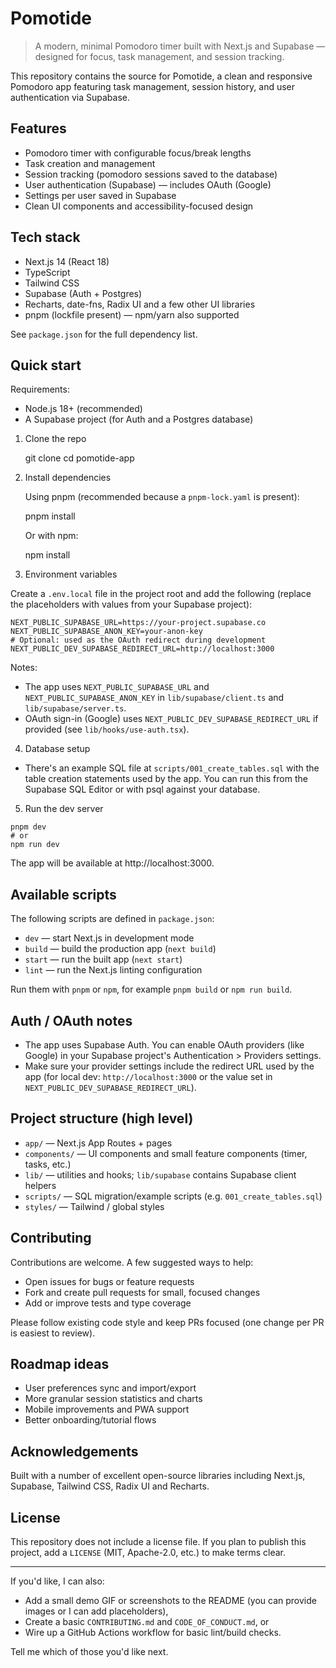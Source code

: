# Pomotide

> A modern, minimal Pomodoro timer built with Next.js and Supabase — designed for focus, task management, and session tracking.

This repository contains the source for Pomotide, a clean and responsive Pomodoro app featuring task management, session history, and user authentication via Supabase.

## Features

- Pomodoro timer with configurable focus/break lengths
- Task creation and management
- Session tracking (pomodoro sessions saved to the database)
- User authentication (Supabase) — includes OAuth (Google)
- Settings per user saved in Supabase
- Clean UI components and accessibility-focused design

## Tech stack

- Next.js 14 (React 18)
- TypeScript
- Tailwind CSS
- Supabase (Auth + Postgres)
- Recharts, date-fns, Radix UI and a few other UI libraries
- pnpm (lockfile present) — npm/yarn also supported

See `package.json` for the full dependency list.

## Quick start

Requirements:

- Node.js 18+ (recommended)
- A Supabase project (for Auth and a Postgres database)

1. Clone the repo

   git clone <repository-url>
   cd pomotide-app

2. Install dependencies

   Using pnpm (recommended because a `pnpm-lock.yaml` is present):

   pnpm install

   Or with npm:

   npm install

3. Environment variables

Create a `.env.local` file in the project root and add the following (replace the placeholders with values from your Supabase project):

```
NEXT_PUBLIC_SUPABASE_URL=https://your-project.supabase.co
NEXT_PUBLIC_SUPABASE_ANON_KEY=your-anon-key
# Optional: used as the OAuth redirect during development
NEXT_PUBLIC_DEV_SUPABASE_REDIRECT_URL=http://localhost:3000
```

Notes:

- The app uses `NEXT_PUBLIC_SUPABASE_URL` and `NEXT_PUBLIC_SUPABASE_ANON_KEY` in `lib/supabase/client.ts` and `lib/supabase/server.ts`.
- OAuth sign-in (Google) uses `NEXT_PUBLIC_DEV_SUPABASE_REDIRECT_URL` if provided (see `lib/hooks/use-auth.tsx`).

4. Database setup

- There's an example SQL file at `scripts/001_create_tables.sql` with the table creation statements used by the app. You can run this from the Supabase SQL Editor or with psql against your database.

5. Run the dev server

```
pnpm dev
# or
npm run dev
```

The app will be available at http://localhost:3000.

## Available scripts

The following scripts are defined in `package.json`:

- `dev` — start Next.js in development mode
- `build` — build the production app (`next build`)
- `start` — run the built app (`next start`)
- `lint` — run the Next.js linting configuration

Run them with `pnpm` or `npm`, for example `pnpm build` or `npm run build`.

## Auth / OAuth notes

- The app uses Supabase Auth. You can enable OAuth providers (like Google) in your Supabase project's Authentication > Providers settings.
- Make sure your provider settings include the redirect URL used by the app (for local dev: `http://localhost:3000` or the value set in `NEXT_PUBLIC_DEV_SUPABASE_REDIRECT_URL`).

## Project structure (high level)

- `app/` — Next.js App Routes + pages
- `components/` — UI components and small feature components (timer, tasks, etc.)
- `lib/` — utilities and hooks; `lib/supabase` contains Supabase client helpers
- `scripts/` — SQL migration/example scripts (e.g. `001_create_tables.sql`)
- `styles/` — Tailwind / global styles

## Contributing

Contributions are welcome. A few suggested ways to help:

- Open issues for bugs or feature requests
- Fork and create pull requests for small, focused changes
- Add or improve tests and type coverage

Please follow existing code style and keep PRs focused (one change per PR is easiest to review).

## Roadmap ideas

- User preferences sync and import/export
- More granular session statistics and charts
- Mobile improvements and PWA support
- Better onboarding/tutorial flows

## Acknowledgements

Built with a number of excellent open-source libraries including Next.js, Supabase, Tailwind CSS, Radix UI and Recharts.

## License

This repository does not include a license file. If you plan to publish this project, add a `LICENSE` (MIT, Apache-2.0, etc.) to make terms clear.

---

If you'd like, I can also:

- Add a small demo GIF or screenshots to the README (you can provide images or I can add placeholders),
- Create a basic `CONTRIBUTING.md` and `CODE_OF_CONDUCT.md`, or
- Wire up a GitHub Actions workflow for basic lint/build checks.

Tell me which of those you'd like next.
